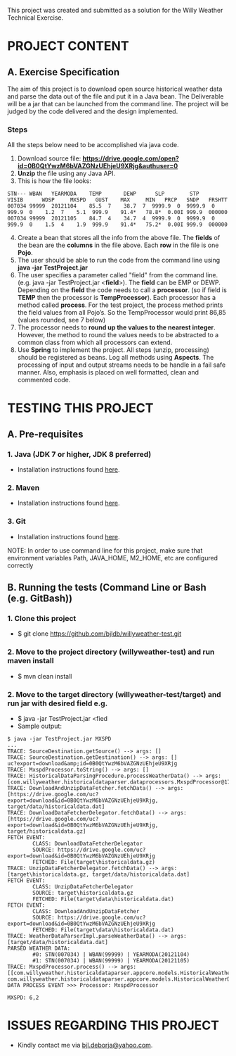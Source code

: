 This project was created and submitted as a solution for the Willy Weather Technical Exercise.

# PROJECT CONTENT

## A. Exercise Specification

The aim of this project is to download open source historical weather data and parse the data out of the file and put it in a
Java bean. The Deliverable will be a jar that can be launched from the command line. The project will be judged by the
code delivered and the design implemented. 

### Steps

All the steps below need to be accomplished via java code.

  1. Download source file: **https://drive.google.com/open?id=0B0QtYwzM6bVAZGNzUEhjeU9XRjg&authuser=0**
  2. **Unzip** the file using any Java API.
  3. This is how the file looks:
  
```  
STN--- WBAN   YEARMODA    TEMP       DEWP      SLP        STP       VISIB      WDSP     MXSPD   GUST    MAX     MIN   PRCP   SNDP   FRSHTT
007034 99999  20121104    85.5  7    38.7  7  9999.9  0  9999.9  0  999.9  0    1.2  7    5.1  999.9    91.4*   78.8*  0.00I 999.9  000000
007034 99999  20121105    84.7  4    34.7  4  9999.9  0  9999.9  0  999.9  0    1.5  4    1.9  999.9    91.4*   75.2*  0.00I 999.9  000000
```

  4. Create a bean that stores all the info from the above file. The **fields** of the bean are the **columns** in the file above. Each **row** in the file is one **Pojo**.
  5. The user should be able to run the code from the command line using **java -jar TestProject.jar**
  6. The user specifies a parameter called "field" from the command line. (e.g. java -jar TestProject.jar <**field**>). The **field** can be  EMP or DEWP. Depending on the **field** the code needs to call a **processor**. (so if field is **TEMP** then the processor is **TempProcessor**). Each processor has a method called **process**. For the test project, the process method prints the field values from all Pojo’s. So the TempProcessor would print 86,85 (values rounded, see 7 below)
  7. The processor needs to **round up the values to the nearest integer**. However, the method to round the values needs to be abstracted to a common class from which all processors can extend.
  8. Use **Spring** to implement the project. All steps (unzip, processing) should be registered as beans. Log all methods using **Aspects**. The processing of input and output streams needs to be handle in a fail safe manner. Also, emphasis is placed on well formatted, clean and commented code.

# TESTING THIS PROJECT

## A. Pre-requisites

### 1. Java (JDK 7 or higher, JDK 8 preferred) 
  - Installation instructions found [here](http://docs.oracle.com/javase/7/docs/webnotes/install/windows/jdk-installation-windows.html).
### 2. Maven 
  - Installation instructions found [here](https://maven.apache.org/install.html).
### 3. Git 
  - Installation instructions found [here](https://www.atlassian.com/git/tutorials/install-git).
	
NOTE: In order to use command line for this project, make sure that environment variables Path, JAVA_HOME, M2_HOME, etc are configured correctly

## B. Running the tests (Command Line or Bash (e.g. GitBash))

### 1. Clone this project
  - $ git clone https://github.com/bjldb/willyweather-test.git
### 2. Move to the project directory (willyweather-test) and run maven install
  - $ mvn clean install
### 2. Move to the target directory (willyweather-test/target) and run jar with desired field e.g.
  - $ java -jar TestProject.jar <fied
  - Sample output:
```
$ java -jar TestProject.jar MXSPD
...
TRACE: SourceDestination.getSource() --> args: []
TRACE: SourceDestination.getDestination() --> args: []
uc?export=download&amp;id=0B0QtYwzM6bVAZGNzUEhjeU9XRjg
TRACE: MxspdProcessor.toString() --> args: []
TRACE: HistoricalDataParsingProcedure.processWeatherData() --> args: [com.willyweather.historicaldataparser.dataprocessors.MxspdProcessor@171beb3]
TRACE: DownloadAndUnzipDataFetcher.fetchData() --> args: [https://drive.google.com/uc?export=download&id=0B0QtYwzM6bVAZGNzUEhjeU9XRjg, target/data/historicaldata.dat]
TRACE: DownloadDataFetcherDelegator.fetchData() --> args: [https://drive.google.com/uc?export=download&id=0B0QtYwzM6bVAZGNzUEhjeU9XRjg, target/historicaldata.gz]
FETCH EVENT:
        CLASS: DownloadDataFetcherDelegator
        SOURCE: https://drive.google.com/uc?export=download&id=0B0QtYwzM6bVAZGNzUEhjeU9XRjg
        FETCHED: File(target\historicaldata.gz)
TRACE: UnzipDataFetcherDelegator.fetchData() --> args: [target\historicaldata.gz, target/data/historicaldata.dat]
FETCH EVENT:
        CLASS: UnzipDataFetcherDelegator
        SOURCE: target\historicaldata.gz
        FETCHED: File(target\data\historicaldata.dat)
FETCH EVENT:
        CLASS: DownloadAndUnzipDataFetcher
        SOURCE: https://drive.google.com/uc?export=download&id=0B0QtYwzM6bVAZGNzUEhjeU9XRjg
        FETCHED: File(target\data\historicaldata.dat)
TRACE: WeatherDataParserImpl.parseWeatherData() --> args: [target/data/historicaldata.dat]
PARSED WEATHER DATA:
        #0: STN(007034) | WBAN(99999) | YEARMODA(20121104)
        #1: STN(007034) | WBAN(99999) | YEARMODA(20121105)
TRACE: MxspdProcessor.process() --> args: [[com.willyweather.historicaldataparser.appcore.models.HistoricalWeatherData@1bb5034, com.willyweather.historicaldataparser.appcore.models.HistoricalWeatherData@1741d6d]]
DATA PROCESS EVENT >>> Processor: MxspdProcessor

MXSPD: 6,2
```
  
# ISSUES REGARDING THIS PROJECT

- Kindly contact me via bjl.deborja@yahoo.com.